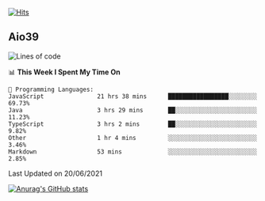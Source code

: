 [![Hits](https://hits.seeyoufarm.com/api/count/incr/badge.svg?url=https%3A%2F%2Fgithub.com%2Faio39&count_bg=%2339C5BB&title_bg=%23555555&icon=&icon_color=%23E7E7E7&title=hits&edge_flat=false)](https://hits.seeyoufarm.com)

## Aio39

<!--START_SECTION:waka-->
![Lines of code](https://img.shields.io/badge/From%20Hello%20World%20I%27ve%20Written-386136%20lines%20of%20code-blue)

📊 **This Week I Spent My Time On** 

```text
💬 Programming Languages: 
JavaScript               21 hrs 38 mins      █████████████████░░░░░░░░   69.73% 
Java                     3 hrs 29 mins       ██░░░░░░░░░░░░░░░░░░░░░░░   11.23% 
TypeScript               3 hrs 2 mins        ██░░░░░░░░░░░░░░░░░░░░░░░   9.82% 
Other                    1 hr 4 mins         ░░░░░░░░░░░░░░░░░░░░░░░░░   3.46% 
Markdown                 53 mins             ░░░░░░░░░░░░░░░░░░░░░░░░░   2.85%

```


 Last Updated on 20/06/2021
<!--END_SECTION:waka-->
[![Anurag's GitHub stats](https://github-readme-stats.vercel.app/api?username=aio39)](https://github.com/anuraghazra/github-readme-stats)

<!--
**aio39/aio39** is a ✨ _special_ ✨ repository because its `README.md` (this file) appears on your GitHub profile.

Here are some ideas to get you started:

- 🔭 I’m currently working on ...
- 🌱 I’m currently learning ...
- 👯 I’m looking to collaborate on ...
- 🤔 I’m looking for help with ...
- 💬 Ask me about ...
- 📫 How to reach me: ...
- 😄 Pronouns: ...
- ⚡ Fun fact: ...
-->
